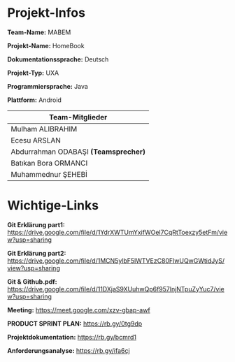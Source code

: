 
# Projekt-Infos

**Team-Name:** MABEM

**Projekt-Name:** HomeBook

**Dokumentationssprache:** Deutsch 

**Projekt-Typ:** UXA

**Programmiersprache:** Java 

**Plattform:** Android


| **Team-Mitglieder** |
| --- |
| Mulham ALIBRAHIM |
| Ecesu ARSLAN |
| Abdurrahman ODABAŞI **(Teamsprecher)** |
| Batıkan Bora ORMANCI |
| Muhammednur ŞEHEBİ |



# Wichtige-Links

**Git Erklärung part1:** <https://drive.google.com/file/d/1YdrXWTUmYxifWOel7CqRtToexzy5etFm/view?usp=sharing>

**Git Erklärung part2:** <https://drive.google.com/file/d/1MCN5ylbF5lWTVEzC80FlwUQwGWtidJyS/view?usp=sharing>

**Git & Github.pdf:** <https://drive.google.com/file/d/11DXjaS9XUuhwQp6f957lnjNTpuZyYuc7/view?usp=sharing> 

**Meeting:** https://meet.google.com/xzv-gbap-awf

**PRODUCT SPRINT PLAN:** https://rb.gy/0tg9dp

**Projektdokumentation:** https://rb.gy/bcmrd1

**Anforderungsanalyse:** https://rb.gy/ifa6cj

